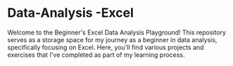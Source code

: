 # Data-Analysis -Excel
Welcome to the Beginner's Excel Data Analysis Playground! This repository serves as a storage space for my journey as a beginner in data analysis, specifically focusing on Excel. Here, you'll find various projects and exercises that I've completed as part of my learning process. 
